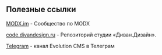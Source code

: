 Полезные ссылки
-------------------------

[MODX.im](http://modx.im)  - Сообщество по MODX

[code.divandesign.ru](http://code.divandesign.ru) - Репозиторий студии «Диван.Дизайн».

[Telegram](https://t.me/evolutioncms) - канал Evolution CMS в Телеграм
